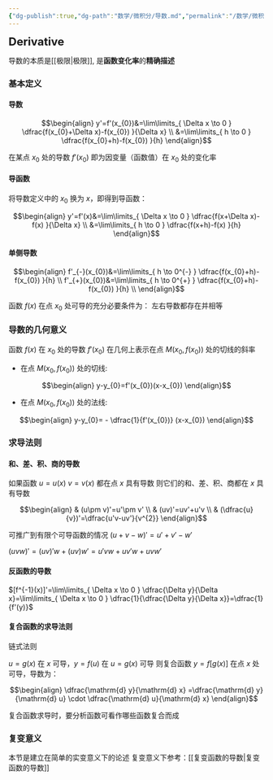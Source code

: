 ```yaml
---
{"dg-publish":true,"dg-path":"数学/微积分/导数.md","permalink":"/数学/微积分/导数/","dgPassFrontmatter":true,"noteIcon":"","created":"2024-05-21T15:20:28.159+08:00","updated":"2024-07-24T21:37:07.857+08:00"}
---
```


<span style="font-size: 22px;"><b>Derivative</b></span>

导数的本质是[[极限\|极限]], 是**函数变化率**的**精确描述**

### 基本定义
#### 导数


$$\begin{align}
y'=f'(x_{0})&=\lim\limits_{ \Delta x \to 0 }  \dfrac{f(x_{0}+\Delta x)-f(x_{0}) }{\Delta x} \\
&=\lim\limits_{ h \to 0 }  \dfrac{f(x_{0}+h)-f(x_{0}) }{h}
\end{align}$$

在某点 $x_{0}$ 处的导数 $f'(x_{0})$ 即为因变量（函数值）在 $x_{0}$ 处的变化率

#### 导函数
将导数定义中的 $x_{0}$ 换为 $x$，即得到导函数：

$$\begin{align}
y'=f'(x)&=\lim\limits_{ \Delta x \to 0 }  \dfrac{f(x+\Delta x)-f(x) }{\Delta x} \\
&=\lim\limits_{ h \to 0 }  \dfrac{f(x+h)-f(x) }{h}
\end{align}$$

#### 单侧导数
$$\begin{align}
f'_{-}(x_{0})&=\lim\limits_{ h \to 0^{-} }  \dfrac{f(x_{0}+h)-f(x_{0}) }{h} \\
f'_{+}(x_{0})&=\lim\limits_{ h \to 0^{+} }  \dfrac{f(x_{0}+h)-f(x_{0}) }{h} \\
\end{align}$$

函数 $f(x)$ 在点 $x_{0}$ 处可导的充分必要条件为：
左右导数都存在并相等


### 导数的几何意义

函数 $f(x)$ 在 $x_{0}$ 处的导数 $f'(x_{0})$ 在几何上表示在点 $M(x_{0},f(x_{0}))$ 处的切线的斜率

- 在点 $M(x_{0},f(x_{0}))$ 处的切线:

$$\begin{align}
y-y_{0}=f'(x_{0})(x-x_{0})
\end{align}$$

- 在点 $M(x_{0},f(x_{0}))$ 处的法线:

$$\begin{align}
y-y_{0}= - \dfrac{1}{f'(x_{0})} (x-x_{0})
\end{align}$$

### 求导法则
#### 和、差、积、商的导数
如果函数 $u=u(x)$  $v=v(x)$  都在点 $x$ 具有导数
则它们的和、差、积、商都在 $x$ 具有导数

$$\begin{align}
 & (u\pm v)'=u'\pm v' \\
 & (uv)'=uv'+u'v \\
 & (\dfrac{u}{v})'=\dfrac{u'v-uv'}{v^{2}}
\end{align}$$

可推广到有限个可导函数的情况
$(u+v-w )'=u'+v'-w'$

$(uvw )'=(uv)'w+(uv) w' =u'vw+uv'w+uvw'$

#### 反函数的导数

$[f^{-1}(x)]'=\lim\limits_{ \Delta x \to 0 } \dfrac{\Delta y}{\Delta x}=\lim\limits_{ \Delta x \to 0 } \dfrac{1}{\dfrac{\Delta y}{\Delta x}}=\dfrac{1}{f'(y)}$


#### 复合函数的求导法则
链式法则

$u=g(x)$ 在 $x$ 可导，$y=f(u)$ 在 $u=g(x)$ 可导
则复合函数 $y=f[g(x)]$ 在点 $x$ 处可导，导数为：

$$\begin{align}
\dfrac{\mathrm{d} y}{\mathrm{d} x} =\dfrac{\mathrm{d} y}{\mathrm{d} u} \cdot \dfrac{\mathrm{d} u}{\mathrm{d} x}    
\end{align}$$

复合函数求导时，要分析函数可看作哪些函数复合而成

### 复变意义

本节是建立在简单的实变意义下的论述
复变意义下参考：[[复变函数的导数\|复变函数的导数]]
